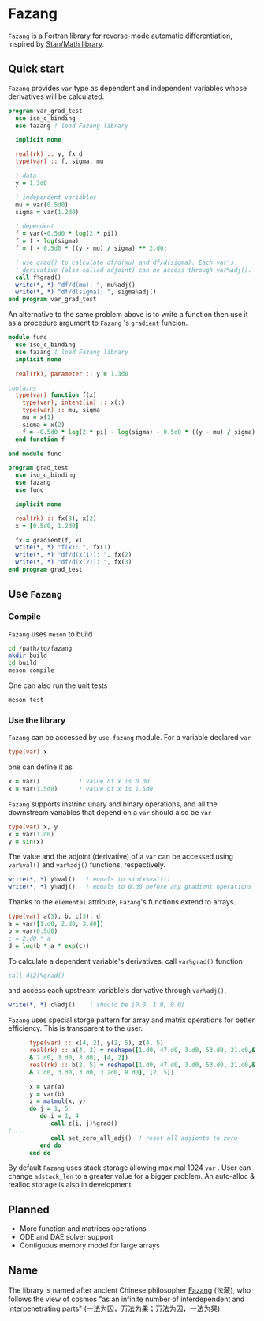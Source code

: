 # Fazang

`Fazang` is a Fortran library for reverse-mode automatic differentiation, inspired by [Stan/Math library](https://mc-stan.org/users/interfaces/math).


## Quick start

`Fazang` provides `var` type as dependent and independent variables whose derivatives will be calculated.

```fortran
program var_grad_test
  use iso_c_binding
  use fazang ! load Fazang library

  implicit none

  real(rk) :: y, fx_d
  type(var) :: f, sigma, mu

  ! data
  y = 1.3d0

  ! independent variables
  mu = var(0.5d0)
  sigma = var(1.2d0)

  ! dependent
  f = var(-0.5d0 * log(2 * pi))
  f = f - log(sigma)
  f = f - 0.5d0 * ((y - mu) / sigma) ** 2.d0;

  ! use grad() to calculate df/d(mu) and df/d(sigma). Each var's
  ! derivative (also called adjoint) can be access through var%adj().
  call f%grad()
  write(*, *) "df/d(mu): ", mu%adj()
  write(*, *) "df/d(sigma): ", sigma%adj()
end program var_grad_test
```

An alternative to the same problem above is to write a function then use it as a procedure argument to `Fazang` 's `gradient` funcion.

```fortran
module func
  use iso_c_binding
  use fazang ! load Fazang library
  implicit none

  real(rk), parameter :: y = 1.3d0

contains
  type(var) function f(x)
    type(var), intent(in) :: x(:)
    type(var) :: mu, sigma
    mu = x(1)
    sigma = x(2)
    f = -0.5d0 * log(2 * pi) - log(sigma) - 0.5d0 * ((y - mu) / sigma) ** 2.d0;
  end function f

end module func

program grad_test
  use iso_c_binding
  use fazang
  use func

  implicit none

  real(rk) :: fx(3), x(2)
  x = [0.5d0, 1.2d0]

  fx = gradient(f, x)
  write(*, *) "f(x): ", fx(1)
  write(*, *) "df/d(x(1)): ", fx(2)
  write(*, *) "df/d(x(2)): ", fx(3)
end program grad_test
```


## Use `Fazang`


### Compile

`Fazang` uses `meson` to build

```bash
cd /path/to/fazang
mkdir build
cd build
meson compile
```

One can also run the unit tests

```bash
meson test
```


### Use the library

`Fazang` can be accessed by `use fazang` module. For a variable declared `var`

```fortran
type(var) x
```

one can define it as

```fortran
x = var()           ! value of x is 0.d0
x = var(1.5d0)      ! value of x is 1.5d0
```

`Fazang` supports instrinc unary and binary operations, and all the downstream variables that depend on a `var` should also be `var`

```fortran
type(var) x, y
x = var(1.d0)
y = sin(x)
```

The value and the adjoint (derivative) of a `var` can be accessed using `var%val()` and `var%adj()` functions, respectively.

```fortran
write(*, *) y%val()   ! equals to sin(x%val())
write(*, *) y%adj()   ! equals to 0.d0 before any gradient operations
```

Thanks to the `elemental` attribute, `Fazang`'s functions extend to arrays.

```fortran
type(var) a(3), b, c(3), d
a = var([1.d0, 2.d0, 3.d0])
b = var(0.5d0)
c = 2.d0 * a
d = log(b * a * exp(c))
```

To calculate a dependent variable's derivatives, call `var%grad()` function

```fortran
call d(2)%grad()
```

and access each upstream variable's derivative through `var%adj()`.

```fortran
write(*, *) c%adj()    ! should be [0.0, 1.0, 0.0]
```

`Fazang` uses special storge pattern for array and matrix operations for better efficiency. This is transparent to the user.

```fortran
      type(var) :: x(4, 2), y(2, 5), z(4, 5)
      real(rk) :: a(4, 2) = reshape([1.d0, 47.d0, 3.d0, 53.d0, 21.d0,&
      & 7.d0, 3.d0, 3.d0], [4, 2])
      real(rk) :: b(2, 5) = reshape([1.d0, 47.d0, 3.d0, 53.d0, 21.d0,&
      & 7.d0, 3.d0, 3.d0, 3.2d0, 8.d0], [2, 5])

      x = var(a)
      y = var(b)
      z = matmul(x, y)
      do j = 1, 5
         do i = 1, 4
            call z(i, j)%grad()
! ...
            call set_zero_all_adj()  ! reset all adjionts to zero
         end do
      end do
```

By default `Fazang` uses stack storage allowing maximal 1024 `var` . User can change `adstack_len` to a greater value for a bigger problem. An auto-alloc & realloc storage is also in development.


## Planned

-   More function and matrices operations
-   ODE and DAE solver support
-   Contiguous memory model for large arrays


## Name

The library is named after ancient Chinese philosopher [Fazang](https://en.wikipedia.org/wiki/Fazang) (法藏), who follows the view of cosmos "as an infinite number of interdependent and interpenetrating parts" (一法为因，万法为果；万法为因，一法为果).

